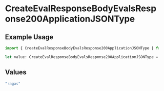 # CreateEvalResponseBodyEvalsResponse200ApplicationJSONType

## Example Usage

```typescript
import { CreateEvalResponseBodyEvalsResponse200ApplicationJSONType } from "@orq-ai/node/models/operations";

let value: CreateEvalResponseBodyEvalsResponse200ApplicationJSONType = "ragas";
```

## Values

```typescript
"ragas"
```